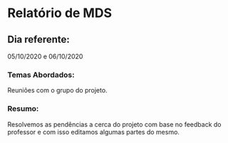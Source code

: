 # Relatório de MDS

## Dia referente:

05/10/2020 e 06/10/2020


### Temas Abordados:

Reuniões com o grupo do projeto.

### Resumo:

Resolvemos as pendências a cerca do projeto com base no feedback do professor e com isso editamos algumas partes do mesmo.
